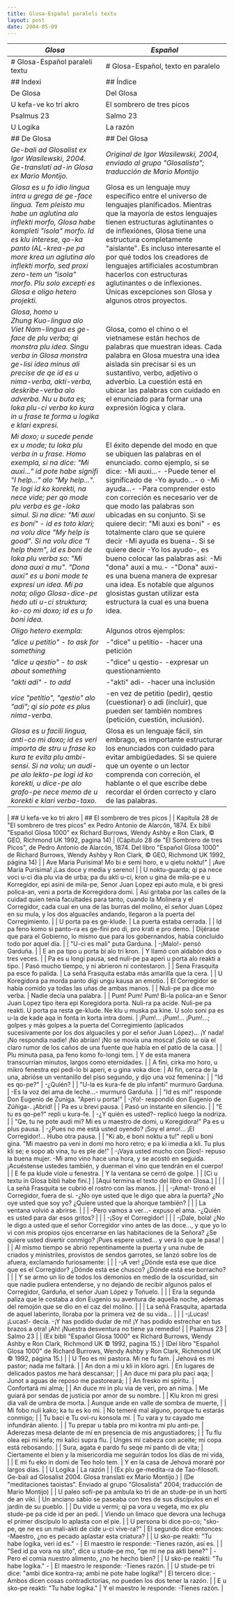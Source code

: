 ```yaml
---
title: Glosa-Español paraleli textu
layout: post
date: 2004-05-09
---
```


| *Glosa* | *Español* |
|---|---|
| # Glosa-Español paraleli textu | # Glosa-Español, texto en paralelo |
| ## Indexi | ## Índice |
| De Glosa | Del Glosa |
| U kefa-ve ko tri akro | El sombrero de tres picos |
| Psalmus 23 | Salmo 23 |
| U Logika | La razón |
| ## De Glosa | ## Del Glosa |
| *Ge-bali ad Glosalist ex Igor Wasilewski, 2004. Ge-translati ad-in Glosa ex Mario Montijo.* | *Original de Igor Wasilewski, 2004, enviado al grupo "Glosalista"; traducción de Mario Montijo* |
| *Glosa es u fo idio lingua intra u grega de ge-face lingua. Tem pleisto mu habe un aglutina alo inflekti morfo, Glosa habe kompleti "isola" morfo. Id es klu interese, qo-ka panto IAL-krea-pe pa more krea un aglutina alo inflekti morfo, sed proxi zero-tem un "isola" morfo. Plu solo excepti es Glosa e oligo hetero projekti.* | Glosa es un lenguaje muy específico entre el universo de lenguajes planificados. Mientras que la mayoría de estos lenguajes tienen estructuras aglutinantes o de inflexiónes, Glosa tiene una estructura completamente "aislante". Es incluso interesante el por qué todos los creadores de lenguajes artificiales acostumbran hacerlos con estructuras aglutinantes o de inflexiones. Únicas excepciones son Glosa y algunos otros proyectos. |
| *Glosa, homo u Zhung Kuo-lingua alo Viet Nam-lingua es ge-face de plu verba; qi monstra plu idea. Singu verba in Glosa monstra ge-lisi idea minus ali precise de qe id es u nima-verba, akti-verba, deskribe-verba alo adverba. Nu u buta es; loka plu-ci verba ko kura in u frase te forma u logika e klari expresi.* | Glosa, como el chino o el vietnamese están hechos de palabras que muestran ideas. Cada palabra en Glosa muestra una idea aislada sin precisar si es un sustantivo, verbo, adjetivo o adverbio. La cuestión está en ubicar las palabras con cuidado en el enunciado para formar una expresión lógica y clara. |
| *Mi doxo; u sucede pende ex u mode; tu loka plu verba in u frase. Homo exempla, si na dice: "Mi auxi..." id pote habe signifi "I help..." alo "My help...". Te logi id ko korekti, na nece vide; per qo mode plu verba es ge-loka simul. Si na dice: "Mi auxi es boni" - id es toto klari; na volu dice "My help is good". Si na volu dice "I help them", id es boni de loka plu verba so: "Mi dona auxi a mu". "Dona auxi" es u boni mode te expresi un idea. Mi pa nota; oligo Glosa-dice-pe hedo uti u-ci struktura; ko-co mi doxo; id es u fo boni idea.* | El éxito depende del modo en que se ubiquen las palabras en el enunciado. como ejemplo, si se dice: -Mi auxi...- -Puede tener el significado de -Yo ayudo...- o -Mi ayuda...- -Para comprender esto con correción es necesario ver de que modo las palabras son ubicadas en su conjunto. Si se quiere decir: "Mi auxi es boni" - es totalmente claro que se quiere decir -Mi ayuda es buena-. Si se quiere decir -Yo los ayudo-, es bueno colocar las palabras asi: -Mi "dona" auxi a mu.- -"Dona" auxi- es una buena manera de expresar una idea. Es notable que algunos glosistas gustan utilizar esta estructura la cual es una buena idea. |
| *Oligo hetero exempla:* | Algunos otros ejemplos: |
| *"dice u petitio" - to ask for something* | -"dice" u petitio- -hacer una petición |
| *"dice u qestio" - to ask about something* | -"dice" u qestio- -expresar un questionamiento |
| *"akti adi" - to add* | -"akti" adi- -hacer una inclusión |
| *vice "petitio", "qestio" alo "adi"; qi sio pote es plus nima-verba.* | -en vez de petitio (pedir), qestio (cuestionar) o adi (incluir), que pueden ser también nombres (petición, cuestión, inclusión). |
| *Glosa es u facili lingua, anti-co mi doxo; id es veri importa de stru u frase ko kura te evita plu ambi-sensi. Si na volu; un audi-pe alo lekto-pe logi id ko korekti, u dice-pe alo grafo-pe nece memo de u korekti e klari verba-taxo.* | Glosa es un lenguaje fácil, sin embrago, es importante estructurar los enunciados con cuidado para evitar ambigüedades. Si se quiere que un oyente o un lector comprenda con correción, el hablante o el que escribe debe recordar el órden correcto y claro de las palabras. |

| ## U kefa-ve ko tri akro | ## El sombrero de tres picos |
| Kapitula 28 de "El sombrero de tres picos" ex Pedro Antonio de Alarcón, 1874. Ex bibli "Español Glosa 1000" ex Richard Burrows, Wendy Ashby e Ron Clark, © GEO, Richmond UK 1992, pagina 14) | (Cápitulo 28 de "El Sombrero de tres Picos", de Pedro Antonio de Alarcón, 1874. Del libro "Español Glosa 1000" de Richard Burrows, Wendy Ashby y Ron Clark, © GEO, Richmond UK 1992, página 14) |
| Ave Maria Purisima! Mo bi e semi horo, e u qietu noktu!" | ¡Ave María Purísima! ¡Las doce y media y sereno! |
| U noktu-guarda; qi pa nece voci u-ci dia plu via de urba; pa du akti u-ci, kron u gina de mila-pe e u Korregidor, epi asini de mila-pe, Senor Juan Lopez epi auto mula, e bi gresi polica-an, veni a porta de Korregidora domi. | Así gritaba por las calles de la cuidad quien tenía facultades para tanto, cuando la Molinera y el Corregidor, cada cual en una de las burras del molino, el señor Juan López en su mula, y los dos alguaciles andando, llegaron a la puerta del Corregimiento. |
| U porta pa es ge-klude. | La puerta estaba cerrada. |
| Id pa feno komo si panto-ra es ge-fini pro di, pro krati e pro demo. | Dijérase que para el Gobierno, lo mismo que para los gobernandos, había concluido todo por aquel día. |
| "U-ci es mali" puta Garduna. | -¡Malo!- pensó Garduña. |
| E an pa tipo u porta bi alo tri kron. | Y llamó con aldabón dos o tres veces. |
| Pa es u longi pausa, sed nuli-pe pa aperi u porta alo reakti a tipo. | Pasó mucho tiempo, y ni abrieron ni contestaron. |
| Sena Frasquita pa esce fo palida. | La señá Frasquita estaba más amarilla que la cera. |
| U Koregidora pa morda panto digi ungu kausa an emotio. | El Corregidor se había comido ya todas las uñas de ambas manos. |
| Nuli-pe pa dice mo verba. | Nadie decía una palabra. |
| Pum! Pum! Pum! Bi-la polica-an e Senor Juan Lopez tipo itera epi Koregidora porta. Nuli-ra pa acide. Nuli-pe pa reakti. U porta pa resta ge-klude. Ne klu u muska pa kine. U solo soni pa es u-la de kade aqa in fonta in korta intra domi. | ¡Pum!... ¡Pum!... ¡Pum!...; golpes y más golpes a la puerta del Corregimiento (aplicados sucesivamente por los dos alguaciles y por el señor Juan López)... ¡Y nada! ¡No respondía nadie! ¡No abrían! ¡No se movía una mosca! ¡Solo se oía el claro rumor de los caños de una fuente que había en el patio de la casa. |
| Plu minuta pasa, pa feno komo fo-longi tem. | Y de esta manera transcurrían minutos, largos como eternidades. |
| A fini, cirka mo horo, u mikro fenestra epi pedi-lo bi aperi, e u gina voka dice: | Al fin, cerca de la una, abrióse un ventanillo del piso segundo, y dijo una voz femenina: |
| "Id es qo-pe?" | -¿Quién? |
| "U-la es kura-fe de plu infanti" murmuro Garduna. | -Es la voz del ama de leche...- murmuró Garduña. |
| "Id es mi!" responde Don Eugenio de Zuniga. "Aperi u porta!" | -¡Yo!- respondió don Eugenio de Zúñiga-. ¡Abrid! |
| Pa es u brevi pausa. | Pasó un instante en silencio. |
| "E tu es qo-pe?" repli u kura-fe. | -¿Y quién es usted?- replicó luego la nodriza. |
| "Qe, tu ne pote audi mi? Mi es u maestro de domi, u Koregidora!" Pa es u plus pausa. | -¿Pues no me está usted oyendo? ¡Soy el amo!... ¡El Corregidor!... Hubo otra pausa. |
| "Ki ab, e boni noktu a tu!" repli u boni gina. "Mi maestro pa veni in domi mo horo retro; e pa ki imedia a kli. Tu plus kli se; e sopo ab vina, tu es ple de!" | -¡Vaya usted mucho con Dios!- repuso la buena mujer. -Mi amo vino hace una hora, y se acostó en seguida. ¡Acuéstense ustedes también, y duerman el vino que tendrán en el cuerpo! |
| E fe pa klude viole u fenestra. | Y la ventana se cerró de golpe. |
| [Ci u textu in Glosa bibli habe fini.] | [Aqui termina el texto del libro en Glosa.] |
| | La señá Frasquita se cubrió el rostro con las manos. |
| | -¡Ama!- tronó el Corregidor, fuera de sí. -¿No oye usted que le digo que abra la puerta? ¿No oye usted que soy yo? ¿Quiere usted que la ahorque también? |
| | La ventana volvió a abrirse. |
| | -Pero vamos a ver...- expuso el ama. -¿Quién es usted para dar esos gritos? |
| | -¡Soy el Corregidor! |
| | -¡Dale, bola! ¿No le digo a usted que el señor Corregidor vino antes de las doce..., y que yo lo vi con mis propios ojos encerrarse en las habitaciones de la Señora? ¿Se quiere usted divertir conmigo? ¡Pues espere usted... y verá lo que le pasa! |
| | Al mismo tiempo se abrió repentinamente la puerta y una nube de criados y ministriles, provistos de sendos garrotes, se lanzó sobre los de afuera, exclamando furiosamente: |
| | -¡A ver! ¿Dónde está ese que dice que es el Corregidor? ¿Dónde está ese chusco? ¿Dónde está ese borracho? |
| | Y se armo un lío de todos los demonios en medio de la oscuridad, sin que nadie pudiera entenderse, y no dejando de recibir algunos palos el Corregidor, Garduña, el señor Juan López y Toñuelo. |
| | Era la segunda paliza que le costaba a don Eugenio su aventura de aquella noche, ademas del remojón que se dio en el caz del molino. |
| | La señá Frasquita, apartada de aquel laberinto, lloraba por la primera vez de su vida... |
| | -¡Lucas! ¡Lucas!- decía. -¡Y has podido dudar de mí! ¡Y has podido estrechar en tus brazos a otra! ¡Ah! ¡Nuestra desventura no tiene ya remedio! |
| Psalmus 23 | Salmo 23 |
| (Ex bibli "Español Glosa 1000" ex Richard Burrows, Wendy Ashby e Ron Clark, Richmond UK © 1992, pagina 15.) | (Del libro "Español Glosa 1000" de Richard Burrows, Wendy Ashby y Ron Clark, Richmond UK © 1992, página 15.) |
| U Teo es mi pastora. Mi ne fu fam. | Jehová es mi pastor; nada me faltará. |
| An don a mi u kli in kloro agri. | En lugares de delicados pastos me hará descansar; |
| An duce mi para plu paci aqa; | Junot a aguas de reposo me pastoreará; |
| An fresko mi spiritu. | Confortará mi alma; |
| An duce mi in plu via de veri, pro an nima. | Me guiará por sendas de justicia por amor de su nombre. |
| Klu kron mi gresi dia vali de umbra de morta. | Aunque ande en valle de sombra de muerte, |
| Mi fobo nuli kako; ka tu es ko mi. | No temeré mal alguno, porque tu estarás conmigo; |
| Tu baci e Tu ovi-ru konsola mi. | Tu vara y tu cayado me infundirán aliento. |
| Tu prepar u tabla pro mi kontra mi plu anti-pe. | Aderezas mesa delante de mí en presencia de mis angustiadores; |
| Tu flu olea epi mi kefa; mi kalici supra flu. | Unges mi cabeza con aceite; mi copa está rebosando. |
| Sura, agata e pardo fu seqe mi panto di de vita; | Ciertamente el bien y la misericordia me seguirán todos los días de mi vida, |
| E mi fu eko in domi de Teo holo tem. | Y en la casa de Jehová moraré por largos días. |
| U Logika | La razón |
| (Ex plu ge-medita-ra de Tao-filosofi. Ge-bali ad Glosalist 2004. Glosa translati ex Mario Montijo.) | (De "meditaciones taoistas". Enviado al grupo "Glosalista" 2004; traducción de Mario Montijo) |
| U paleo sofi-pe pa ambula ko tri de an stude-pe in un horti de an viki. | Un anciano sabio se paseaba con tres de sus discípulos en el jardín de su pueblo. |
| Du vide u vermi; qi pa vora u vegeta, mo ex plu stude-pe pa cide id per an pedi. | Viendo un limaco que devora una lechuga el primer discípulo lo aplasta con el pie. |
| U persona bi dice po-co; "sko-pe, qe ne es un mali-akti de cide u-ci vive-ra?" | El segundo dice entonces: -Maestro, ¿no es pecado aplastar esta criatura? |
| U sko-pe reakti: "Tu habe logika, veri id es." - | El maestro le responde: -Tienes razón, así es. |
| "Sed id pa vora na sito", dice u stude-pe mo, "qe mi ne pa akti bene?" | -Pero el comía nuestro alimento, ¿no he hecho bien? |
| U sko-pe reakti: "Tu habe logika." - | El maestro le responde: -Tienes razón. |
| U stude-pe tri dice: "ambi dice kontra-ra; ambi ne pote habe logika!" | El tercero dice: -Ambos dicen cosas contradictorias, no pueden los dos tener la razón. |
| E u sko-pe reakti: "Tu habe logika." | Y el maestro le responde: -Tienes razón. |
